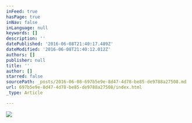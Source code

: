 ```yaml
---
inFeed: true
hasPage: true
inNav: false
inLanguage: null
keywords: []
description: ''
datePublished: '2016-06-08T21:40:17.489Z'
dateModified: '2016-06-08T21:40:12.012Z'
authors: []
publisher: null
title: ''
author: []
starred: false
sourcePath: _posts/2016-06-08-697b5e9e-8d47-4d78-be85-de9788a27508.md
url: 697b5e9e-8d47-4d78-be85-de9788a27508/index.html
_type: Article

---
```

![](https://the-grid-user-content.s3-us-west-2.amazonaws.com/4d9a488c-a2fe-4d9c-b41e-2bb7246bff28.jpg)